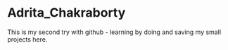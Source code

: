 # Adrita_Chakraborty
This is my second try with github -
learning by doing and saving my small projects here.
